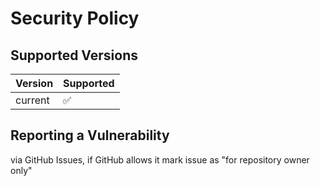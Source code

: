 # Security Policy

## Supported Versions

| Version | Supported          |
| ------- | ------------------ |
| current | :white_check_mark: |

## Reporting a Vulnerability

via GitHub Issues, if GitHub allows it mark issue as "for repository owner only"
